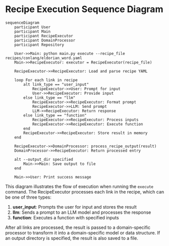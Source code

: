 # Recipe Execution Sequence Diagram

```mermaid
sequenceDiagram
    participant User
    participant Main
    participant RecipeExecutor
    participant DomainProcessor
    participant Repository

    User->>Main: python main.py execute --recipe_file recipes/conlang/eldorian_word.yaml
    Main->>RecipeExecutor: executor = RecipeExecutor(recipe_file)
    
    RecipeExecutor->>RecipeExecutor: Load and parse recipe YAML
    
    loop For each link in recipe
        alt link_type == "user_input"
            RecipeExecutor->>User: Prompt for input
            User->>RecipeExecutor: Provide input
        else link_type == "llm"
            RecipeExecutor->>RecipeExecutor: Format prompt
            RecipeExecutor->>LLM: Send prompt
            LLM->>RecipeExecutor: Return response
        else link_type == "function"
            RecipeExecutor->>RecipeExecutor: Process inputs
            RecipeExecutor->>RecipeExecutor: Execute function
        end
        RecipeExecutor->>RecipeExecutor: Store result in memory
    end

    RecipeExecutor->>DomainProcessor: process_recipe_output(result)
    DomainProcessor->>RecipeExecutor: Return processed entry
    
    alt --output_dir specified
        Main->>Main: Save output to file
    end
    
    Main->>User: Print success message
```

This diagram illustrates the flow of execution when running the `execute` command. The RecipeExecutor processes each link in the recipe, which can be one of three types:

1. **user_input**: Prompts the user for input and stores the result
2. **llm**: Sends a prompt to an LLM model and processes the response
3. **function**: Executes a function with specified inputs

After all links are processed, the result is passed to a domain-specific processor to transform it into a domain-specific model or data structure. If an output directory is specified, the result is also saved to a file.
